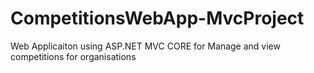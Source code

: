 # CompetitionsWebApp-MvcProject
Web Applicaiton using ASP.NET MVC CORE for Manage and view competitions for organisations
